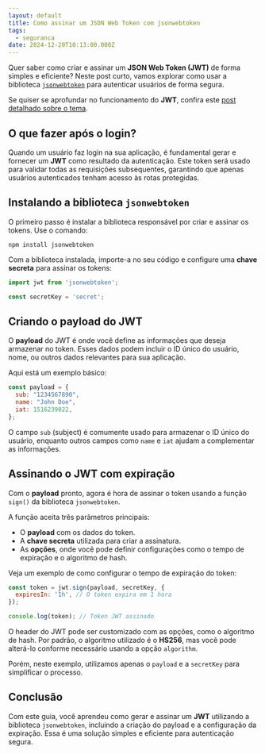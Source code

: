 ```yaml
---
layout: default
title: Como assinar um JSON Web Token com jsonwebtoken
tags:
  - seguranca
date: 2024-12-20T10:13:00.000Z
---
```

Quer saber como criar e assinar um **JSON Web Token (JWT)** de forma simples e eficiente? Neste post curto, vamos explorar como usar a biblioteca [`jsonwebtoken`](https://www.npmjs.com/package/jsonwebtoken) para autenticar usuários de forma segura.

Se quiser se aprofundar no funcionamento do **JWT**, confira este [post detalhado sobre o tema](/posts/entenda-como-funcionam-json-web-tokens/).

## O que fazer após o login?

Quando um usuário faz login na sua aplicação, é fundamental gerar e fornecer um **JWT** como resultado da autenticação. Este token será usado para validar todas as requisições subsequentes, garantindo que apenas usuários autenticados tenham acesso às rotas protegidas.

## Instalando a biblioteca `jsonwebtoken`

O primeiro passo é instalar a biblioteca responsável por criar e assinar os tokens. Use o comando:

```
npm install jsonwebtoken
```

Com a biblioteca instalada, importe-a no seu código e configure uma **chave secreta** para assinar os tokens:

```javascript
import jwt from 'jsonwebtoken';

const secretKey = 'secret';
```

## Criando o payload do JWT

O **payload** do JWT é onde você define as informações que deseja armazenar no token. Esses dados podem incluir o ID único do usuário, nome, ou outros dados relevantes para sua aplicação.

Aqui está um exemplo básico:

```javascript
const payload = {
  sub: "1234567890",
  name: "John Doe",
  iat: 1516239022,
};
```

O campo `sub` (subject) é comumente usado para armazenar o ID único do usuário, enquanto outros campos como `name` e `iat` ajudam a complementar as informações.

## Assinando o JWT com expiração

Com o **payload** pronto, agora é hora de assinar o token usando a função `sign()` da biblioteca `jsonwebtoken`.

A função aceita três parâmetros principais:

* O **payload** com os dados do token.
* A **chave secreta** utilizada para criar a assinatura.
* As **opções**, onde você pode definir configurações como o tempo de expiração e o algoritmo de hash.

Veja um exemplo de como configurar o tempo de expiração do token:

```javascript
const token = jwt.sign(payload, secretKey, {
  expiresIn: '1h', // O token expira em 1 hora
});

console.log(token); // Token JWT assinado
```

O header do JWT pode ser customizado com as opções, como o algoritmo de hash. Por padrão, o algoritmo utilizado é o **HS256**, mas você pode alterá-lo conforme necessário usando a opção `algorithm`.

Porém, neste exemplo, utilizamos apenas o `payload` e a `secretKey` para simplificar o processo.

## Conclusão

Com este guia, você aprendeu como gerar e assinar um **JWT** utilizando a biblioteca `jsonwebtoken`, incluindo a criação do payload e a configuração da expiração. Essa é uma solução simples e eficiente para autenticação segura.
